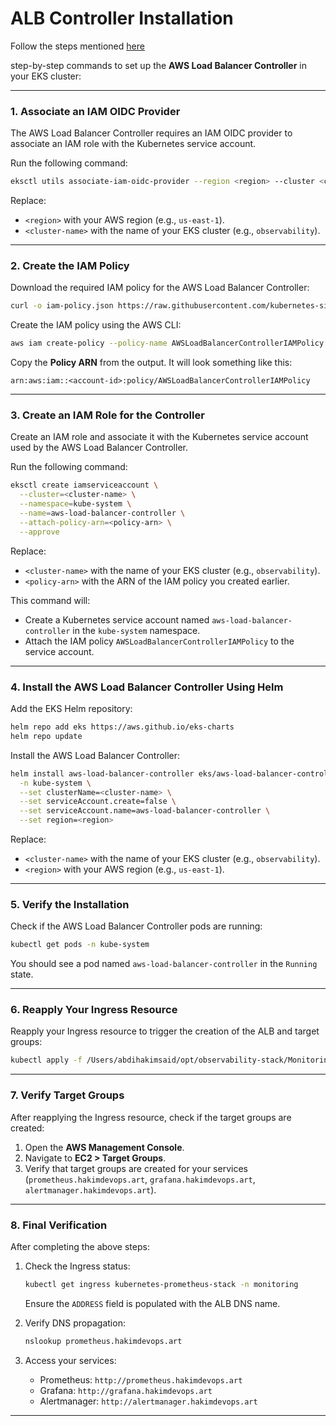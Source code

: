 # ALB Controller Installation

Follow the steps mentioned [here]("https://github.com/iam-veeramalla/aws-devops-zero-to-hero/blob/main/day-22/alb-controller-add-on.md")


 step-by-step commands to set up the **AWS Load Balancer Controller** in your EKS cluster:

---

### **1. Associate an IAM OIDC Provider**
The AWS Load Balancer Controller requires an IAM OIDC provider to associate an IAM role with the Kubernetes service account.

Run the following command:
```bash
eksctl utils associate-iam-oidc-provider --region <region> --cluster <cluster-name> --approve
```

Replace:
- `<region>` with your AWS region (e.g., `us-east-1`).
- `<cluster-name>` with the name of your EKS cluster (e.g., `observability`).

---

### **2. Create the IAM Policy**
Download the required IAM policy for the AWS Load Balancer Controller:
```bash
curl -o iam-policy.json https://raw.githubusercontent.com/kubernetes-sigs/aws-load-balancer-controller/main/docs/install/iam_policy.json
```

Create the IAM policy using the AWS CLI:
```bash
aws iam create-policy --policy-name AWSLoadBalancerControllerIAMPolicy --policy-document file://iam-policy.json
```

Copy the **Policy ARN** from the output. It will look something like this:
```
arn:aws:iam::<account-id>:policy/AWSLoadBalancerControllerIAMPolicy
```

---

### **3. Create an IAM Role for the Controller**
Create an IAM role and associate it with the Kubernetes service account used by the AWS Load Balancer Controller.

Run the following command:
```bash
eksctl create iamserviceaccount \
  --cluster=<cluster-name> \
  --namespace=kube-system \
  --name=aws-load-balancer-controller \
  --attach-policy-arn=<policy-arn> \
  --approve
```

Replace:
- `<cluster-name>` with the name of your EKS cluster (e.g., `observability`).
- `<policy-arn>` with the ARN of the IAM policy you created earlier.

This command will:
- Create a Kubernetes service account named `aws-load-balancer-controller` in the `kube-system` namespace.
- Attach the IAM policy `AWSLoadBalancerControllerIAMPolicy` to the service account.

---

### **4. Install the AWS Load Balancer Controller Using Helm**
Add the EKS Helm repository:
```bash
helm repo add eks https://aws.github.io/eks-charts
helm repo update
```

Install the AWS Load Balancer Controller:
```bash
helm install aws-load-balancer-controller eks/aws-load-balancer-controller \
  -n kube-system \
  --set clusterName=<cluster-name> \
  --set serviceAccount.create=false \
  --set serviceAccount.name=aws-load-balancer-controller \
  --set region=<region>
```

Replace:
- `<cluster-name>` with the name of your EKS cluster (e.g., `observability`).
- `<region>` with your AWS region (e.g., `us-east-1`).

---

### **5. Verify the Installation**
Check if the AWS Load Balancer Controller pods are running:
```bash
kubectl get pods -n kube-system
```

You should see a pod named `aws-load-balancer-controller` in the `Running` state.

---

### **6. Reapply Your Ingress Resource**
Reapply your Ingress resource to trigger the creation of the ALB and target groups:
```bash
kubectl apply -f /Users/abdihakimsaid/opt/observability-stack/Monitoring-manifests/ingress_kube_prom_stack.yaml
```

---

### **7. Verify Target Groups**
After reapplying the Ingress resource, check if the target groups are created:
1. Open the **AWS Management Console**.
2. Navigate to **EC2 > Target Groups**.
3. Verify that target groups are created for your services (`prometheus.hakimdevops.art`, `grafana.hakimdevops.art`, `alertmanager.hakimdevops.art`).

---

### **8. Final Verification**
After completing the above steps:
1. Check the Ingress status:
   ```bash
   kubectl get ingress kubernetes-prometheus-stack -n monitoring
   ```
   Ensure the `ADDRESS` field is populated with the ALB DNS name.

2. Verify DNS propagation:
   ```bash
   nslookup prometheus.hakimdevops.art
   ```

3. Access your services:
   - Prometheus: `http://prometheus.hakimdevops.art`
   - Grafana: `http://grafana.hakimdevops.art`
   - Alertmanager: `http://alertmanager.hakimdevops.art`

---
